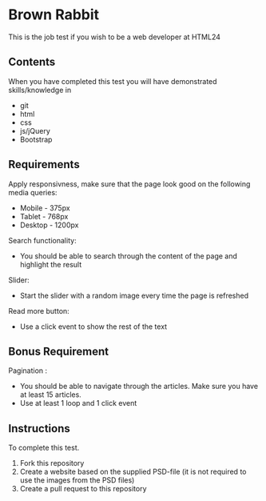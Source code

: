 Brown Rabbit
============

This is the job test if you wish to be a web developer at HTML24

Contents
--------

When you have completed this test you will have demonstrated skills/knowledge in

* git
* html
* css
* js/jQuery
* Bootstrap

Requirements
--------

Apply responsivness, make sure that the page look good on the following media queries:

* Mobile - 375px
* Tablet - 768px
* Desktop - 1200px

Search functionality:

* You should be able to search through the content of the page and highlight the result

Slider:

* Start the slider with a random image every time the page is refreshed 

Read more button:

* Use a click event to show the rest of the text 


Bonus Requirement
--------
Pagination :

* You should be able to navigate through the articles. Make sure you have at least 15 articles. 
* Use at least 1 loop and 1 click event


Instructions
------------

To complete this test.

1. Fork this repository
2. Create a website based on the supplied PSD-file (it is not required to use the images from the PSD files)
3. Create a pull request to this repository